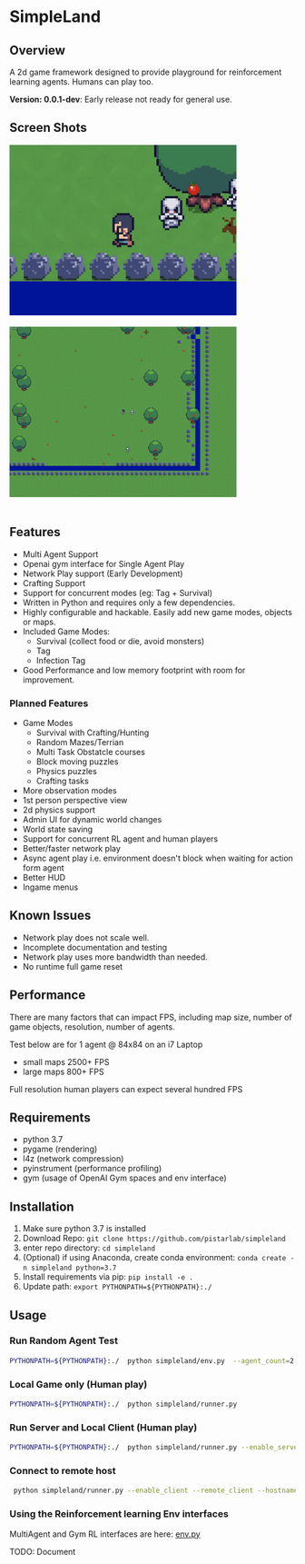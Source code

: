 # SimpleLand

## Overview
A 2d game framework designed to provide playground for reinforcement learning agents. Humans can play too.

**Version: 0.0.1-dev**: Early release not ready for general use.

## Screen Shots
<img src="docs/screen_shot0.png" alt="drawing" width="400"/>
<br/>
<br/>

<img src="docs/screen_shot_zoomout1.png" alt="drawing" width="400"/>
<br/>
<br/>

## Features
- Multi Agent Support
- Openai gym interface for Single Agent Play
- Network Play support (Early Development)
- Crafting Support
- Support for concurrent modes (eg: Tag + Survival)
- Written in Python and requires only a few dependencies.
- Highly configurable and hackable. Easily add new game modes, objects or maps.
- Included Game Modes:
    - Survival (collect food or die, avoid monsters)
    - Tag
    - Infection Tag
- Good Performance and low memory footprint with room for improvement.

### Planned Features
- Game Modes
    - Survival with Crafting/Hunting
    - Random Mazes/Terrian
    - Multi Task Obstatcle courses
    - Block moving puzzles
    - Physics puzzles
    - Crafting tasks
- More observation modes
- 1st person perspective view
- 2d physics support
- Admin UI for dynamic world changes
- World state saving
- Support for concurrent RL agent and human players
- Better/faster network play
- Async agent play i.e. environment doesn't block when waiting for action form agent
- Better HUD
- Ingame menus

## Known Issues
- Network play does not scale well.
- Incomplete documentation and testing
- Network play uses more bandwidth than needed.
- No runtime full game reset

## Performance
There are many factors that can impact FPS, including map size, number of game objects, resolution, number of agents.

Test below are for 1 agent @ 84x84 on an i7 Laptop
 - small maps 2500+ FPS
 - large maps 800+ FPS

Full resolution human players can expect several hundred FPS
## Requirements
- python 3.7
- pygame (rendering)
- l4z (network compression)
- pyinstrument (performance profiling)
- gym (usage of OpenAI Gym spaces and env interface)

## Installation

1. Make sure python 3.7 is installed
1. Download Repo:  ```git clone https://github.com/pistarlab/simpleland```
1. enter repo directory: ```cd simpleland```
1. (Optional) if using Anaconda, create conda environment: ```conda create -n simpleland python=3.7```
1. Install requirements via pip: ```pip install -e .```
1. Update path: ```export PYTHONPATH=${PYTHONPATH}:./```


## Usage


### Run Random Agent Test
```bash
PYTHONPATH=${PYTHONPATH}:./  python simpleland/env.py  --agent_count=2 --max_steps=800000
```

### Local Game only (Human play)

```bash
PYTHONPATH=${PYTHONPATH}:./  python simpleland/runner.py
```

### Run Server and Local Client (Human play)

```bash
PYTHONPATH=${PYTHONPATH}:./  python simpleland/runner.py --enable_server --enable_client
```

### Connect to remote host
```bash
 python simpleland/runner.py --enable_client --remote_client --hostname=SERVER_HOSTNAME 
```

### Using the Reinforcement learning Env interfaces


MultiAgent and Gym RL interfaces are here:
[env.py]( simpleland/env.py)

TODO: Document

